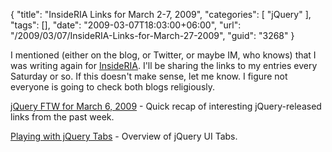 {
	"title": "InsideRIA Links for March 2-7, 2009",
	"categories": [
		"jQuery"
	],
	"tags": [],
	"date": "2009-03-07T18:03:00+06:00",
	"url": "/2009/03/07/InsideRIA-Links-for-March-27-2009",
	"guid": "3268"
}

I mentioned (either on the blog, or Twitter, or maybe IM, who knows) that I was writing again for <a href="http://www.insideria.com">InsideRIA</a>. I'll be sharing the links to my entries every Saturday or so. If this doesn't make sense, let me know. I figure not everyone is going to check both blogs religiously.

<a href="http://www.insideria.com/2009/03/jquery-ftw-for-march-6-2009.html">jQuery FTW for March 6, 2009</a> - Quick recap of interesting jQuery-released links from the past week.

<a href="http://www.insideria.com/2009/03/playing-with-jquery-tabs.html">Playing with jQuery Tabs</a> - Overview of jQuery UI Tabs.
